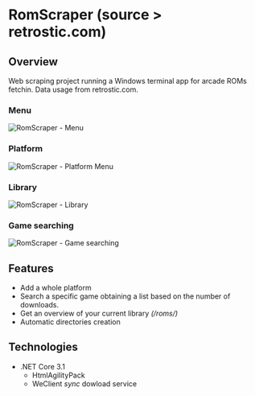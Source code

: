 # RomScraper (source > retrostic.com)
## Overview
Web scraping project running a Windows terminal app for arcade ROMs fetchin. Data usage from retrostic.com.

### Menu
![RomScraper - Menu](https://github.com/TonyOcnos/romscraper-retrostic.com-/blob/master/sources/MenuScreenshot.png "RomScraper - Menu")
### Platform
![RomScraper - Platform Menu](https://github.com/TonyOcnos/romscraper-retrostic.com-/blob/master/sources/PlatformMenuScreenshot.png "RomScraper - Platform Menu")
### Library
![RomScraper - Library](https://github.com/TonyOcnos/romscraper-retrostic.com-/blob/master/sources/LibraryScreenshot.png "RomScraper - Library")
### Game searching
![RomScraper - Game searching](https://github.com/TonyOcnos/romscraper-retrostic.com-/blob/master/sources/GameSearchScreenshot.png "RomScraper - Game searching")

## Features
* Add a whole platform
* Search a specific game obtaining a list based on the number of downloads.
* Get an overview of your current library *(/roms/)*
* Automatic directories creation

## Technologies
* .NET Core 3.1
  * HtmlAgilityPack
  * WeClient *sync* dowload service